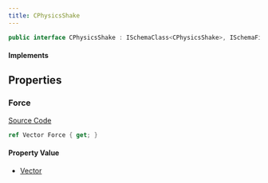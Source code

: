 ```yaml
---
title: CPhysicsShake
---
```


```csharp
public interface CPhysicsShake : ISchemaClass<CPhysicsShake>, ISchemaField, ISchemaClass, INativeHandle
```

#### Implements

## Properties

### Force

[Source Code](https://github.com/swiftly-solution/swiftlys2/blob/beta/managed/src/SwiftlyS2.Generated/Schemas/Interfaces/CPhysicsShake.cs#L16)

```csharp
ref Vector Force { get; }
```

#### Property Value

- [Vector](/docs/api/shared/natives/vector)

